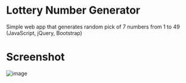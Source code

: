 # Lottery Number Generator
Simple web app that generates random pick of 7 numbers from 1 to 49 (JavaScript, jQuery, Bootstrap)

# Screenshot
![image](https://user-images.githubusercontent.com/55269050/209892435-faf34f89-e87f-4e22-8c9c-d9daf52169bd.png)

